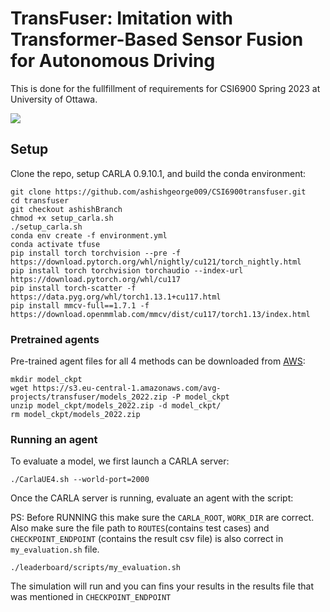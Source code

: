 # TransFuser: Imitation with Transformer-Based Sensor Fusion for Autonomous Driving
This is done for the fullfillment of requirements for CSI6900 Spring 2023 at University of Ottawa. 

<img src="figures/demo.gif">




## Setup

Clone the repo, setup CARLA 0.9.10.1, and build the conda environment:

```Shell
git clone https://github.com/ashishgeorge009/CSI6900transfuser.git
cd transfuser
git checkout ashishBranch
chmod +x setup_carla.sh
./setup_carla.sh
conda env create -f environment.yml
conda activate tfuse
pip install torch torchvision --pre -f https://download.pytorch.org/whl/nightly/cu121/torch_nightly.html
pip install torch torchvision torchaudio --index-url https://download.pytorch.org/whl/cu117
pip install torch-scatter -f https://data.pyg.org/whl/torch1.13.1+cu117.html
pip install mmcv-full==1.7.1 -f https://download.openmmlab.com/mmcv/dist/cu117/torch1.13/index.html
```


### Pretrained agents
Pre-trained agent files for all 4 methods can be downloaded from [AWS](https://s3.eu-central-1.amazonaws.com/avg-projects/transfuser/models_2022.zip):

```Shell
mkdir model_ckpt
wget https://s3.eu-central-1.amazonaws.com/avg-projects/transfuser/models_2022.zip -P model_ckpt
unzip model_ckpt/models_2022.zip -d model_ckpt/
rm model_ckpt/models_2022.zip
```

### Running an agent
To evaluate a model, we first launch a CARLA server:

```Shell
./CarlaUE4.sh --world-port=2000 
```

Once the CARLA server is running, evaluate an agent with the script:

PS: Before RUNNING this make sure the `CARLA_ROOT`, `WORK_DIR` are correct. Also make sure the file path to `ROUTES`(contains test cases) and `CHECKPOINT_ENDPOINT` (contains the result csv file) is also correct in `my_evaluation.sh` file.
 
```Shell
./leaderboard/scripts/my_evaluation.sh
```
The simulation will run and you can fins your results in the results file that was mentioned in `CHECKPOINT_ENDPOINT`